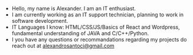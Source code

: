 - Hello, my name is Alexander. I am an IT enthusiast.
- I am currently working as an IT support technician, planning to work in software development.
- IT Languages I know: HTML/CSS/JS/Basics of React and Wordpress, fundamental understanding of JAVA and C/C++/Python.
- I you have any questions or recommandations regarding my projects do reach out at alexandrosantoci@gmail.com
